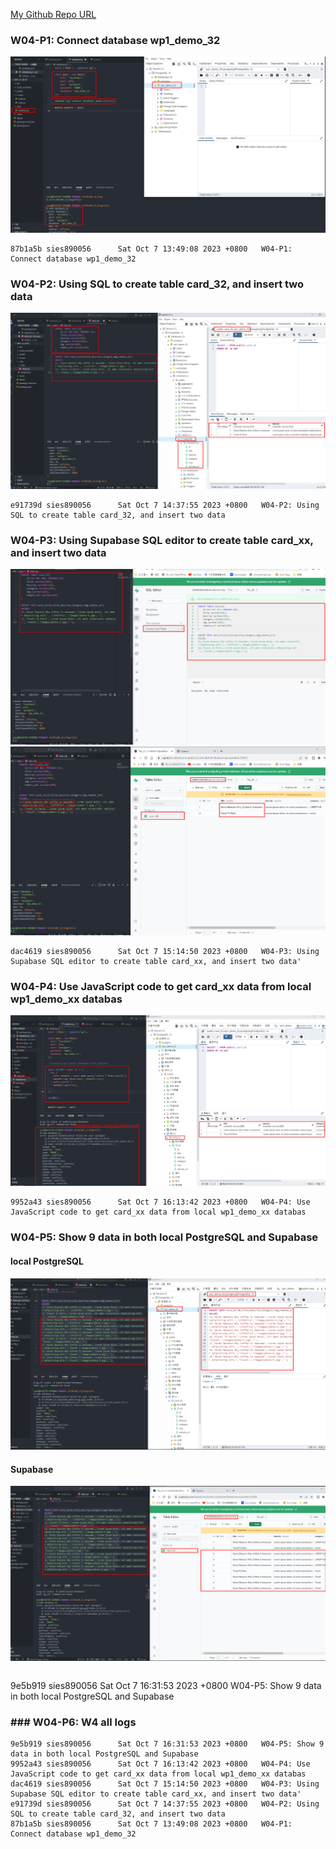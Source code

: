 [My Github Repo URL](https://github.com/sies890056/1121-wp1-demo-211418032/tree/main)
### W04-P1: Connect database wp1_demo_32

![](w04-p1.png)

```
87b1a5b sies890056      Sat Oct 7 13:49:08 2023 +0800   W04-P1: Connect database wp1_demo_32

```
### W04-P2: Using SQL to create table card_32, and insert two data

![](w04-p2.png)

```
e91739d sies890056      Sat Oct 7 14:37:55 2023 +0800   W04-P2: Using SQL to create table card_32, and insert two data
```
###  W04-P3: Using Supabase SQL editor to create table card_xx, and insert two data

![](w04-p3-1.png)
![](w04-p3-2.png)

```
dac4619 sies890056      Sat Oct 7 15:14:50 2023 +0800   W04-P3: Using Supabase SQL editor to create table card_xx, and insert two data'
```

### W04-P4: Use JavaScript code to get card_xx data from local wp1_demo_xx databas

![](w04-p4.png)
```
9952a43 sies890056      Sat Oct 7 16:13:42 2023 +0800   W04-P4: Use JavaScript code to get card_xx data from local wp1_demo_xx databas 

```

### W04-P5: Show 9 data in both local PostgreSQL and Supabase
#### local PostgreSQL
 
![](w04-p5-1.png)
 
#### Supabase
 
![](w04-p5-2.png)
```

```
9e5b919 sies890056      Sat Oct 7 16:31:53 2023 +0800   W04-P5: Show 9 data in both local PostgreSQL and Supabase


### ### W04-P6: W4 all logs

```
9e5b919 sies890056      Sat Oct 7 16:31:53 2023 +0800   W04-P5: Show 9 data in both local PostgreSQL and Supabase
9952a43 sies890056      Sat Oct 7 16:13:42 2023 +0800   W04-P4: Use JavaScript code to get card_xx data from local wp1_demo_xx databas
dac4619 sies890056      Sat Oct 7 15:14:50 2023 +0800   W04-P3: Using Supabase SQL editor to create table card_xx, and insert two data'
e91739d sies890056      Sat Oct 7 14:37:55 2023 +0800   W04-P2: Using SQL to create table card_32, and insert two data
87b1a5b sies890056      Sat Oct 7 13:49:08 2023 +0800   W04-P1: Connect database wp1_demo_32

```